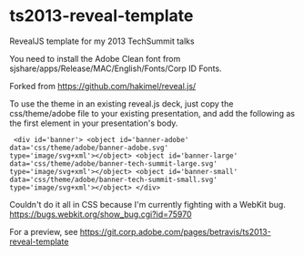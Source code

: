 ts2013-reveal-template
======================

RevealJS template for my 2013 TechSummit talks

You need to install the Adobe Clean font from sjshare/apps/Release/MAC/English/Fonts/Corp ID Fonts.

Forked from https://github.com/hakimel/reveal.js/

To use the theme in an existing reveal.js deck, just copy the css/theme/adobe file to your existing presentation, and add the following as the first element in your presentation's body.

<code><pre>
&lt;div id='banner'&gt;
            &lt;object id='banner-adobe' data='css/theme/adobe/banner-adobe.svg' type='image/svg+xml'&gt;&lt;/object&gt;
            &lt;object id='banner-large' data='css/theme/adobe/banner-tech-summit-large.svg' type='image/svg+xml'&gt;&lt;/object&gt;
            &lt;object id='banner-small' data='css/theme/adobe/banner-tech-summit-small.svg' type='image/svg+xml'&gt;&lt;/object&gt;
&lt;/div&gt;
</pre></code>

Couldn't do it all in CSS because I'm currently fighting with a WebKit bug.
https://bugs.webkit.org/show_bug.cgi?id=75970

For a preview, see https://git.corp.adobe.com/pages/betravis/ts2013-reveal-template
